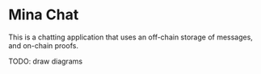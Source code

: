 # Mina Chat

This is a chatting application that uses an off-chain storage of messages, and on-chain proofs.

TODO: draw diagrams
